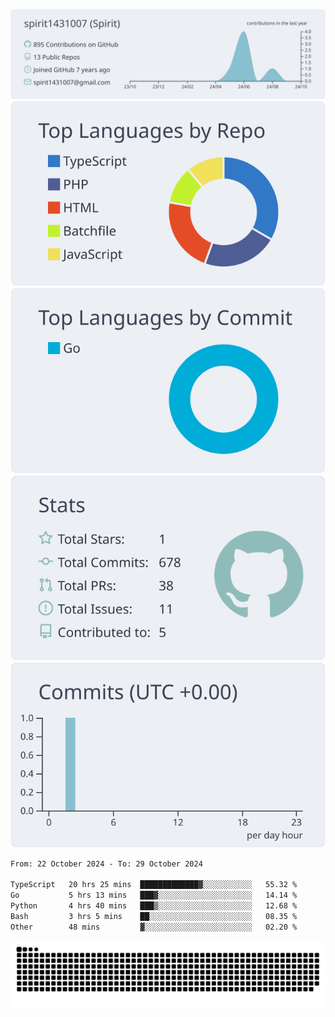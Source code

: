 [![](https://raw.githubusercontent.com/spirit1431007/spirit1431007/master/profile-summary-card-output/nord_bright/0-profile-details.svg)](https://git.io/spiritx)
[![](https://raw.githubusercontent.com/spirit1431007/spirit1431007/master/profile-summary-card-output/nord_bright/1-repos-per-language.svg)](https://git.io/spiritx) [![](https://raw.githubusercontent.com/spirit1431007/spirit1431007/master/profile-summary-card-output/nord_bright/2-most-commit-language.svg)](https://git.io/spiritx)
[![](https://raw.githubusercontent.com/spirit1431007/spirit1431007/master/profile-summary-card-output/nord_bright/3-stats.svg)](https://git.io/spiritx) [![](https://raw.githubusercontent.com/spirit1431007/spirit1431007/master/profile-summary-card-output/nord_bright/4-productive-time.svg)](https://git.io/spiritx)

<!--START_SECTION:waka-->

```txt
From: 22 October 2024 - To: 29 October 2024

TypeScript   20 hrs 25 mins  █████████████▓░░░░░░░░░░░   55.32 %
Go           5 hrs 13 mins   ███▓░░░░░░░░░░░░░░░░░░░░░   14.14 %
Python       4 hrs 40 mins   ███▒░░░░░░░░░░░░░░░░░░░░░   12.68 %
Bash         3 hrs 5 mins    ██░░░░░░░░░░░░░░░░░░░░░░░   08.35 %
Other        48 mins         ▓░░░░░░░░░░░░░░░░░░░░░░░░   02.20 %
```

<!--END_SECTION:waka-->

![contribution](https://github.com/spirit1431007/spirit1431007/blob/output/github-contribution-grid-snake.svg)
